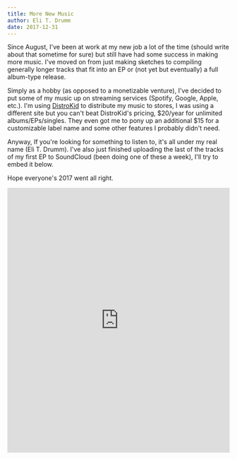 ```yaml
---
title: More New Music
author: Eli T. Drumm
date: 2017-12-31
---
```


Since August, I've been at work at my new job a lot of the time (should write about that sometime for sure) but still have had some success in making more music. I've moved on from just making sketches to compiling generally longer tracks that fit into an EP or (not yet but eventually) a full album-type release. 

Simply as a hobby (as opposed to a monetizable venture), I've decided to put some of my music up on streaming services (Spotify, Google, Apple, etc.). I'm using [DistroKid](https://distrokid.com/) to distribute my music to stores, I was using a different site but you can't beat DistroKid's pricing, \$20/year for unlimited albums/EPs/singles. They even got me to pony up an additional \$15 for a customizable label name and some other features I probably didn't need. 

Anyway, If you're looking for something to listen to, it's all under my real name (Eli T. Drumm). I've also just finished uploading the last of the tracks of my first EP to SoundCloud (been doing one of these a week), I'll try to embed it below.

Hope everyone's 2017 went all right.



<iframe width="100%" height="600" scrolling="no" frameborder="no" src="https://w.soundcloud.com/player/?url=https%3A//api.soundcloud.com/tracks/376997609&amp;color=%23ff5500&amp;auto_play=false&amp;hide_related=false&amp;show_comments=true&amp;show_user=true&amp;show_reposts=false&amp;show_teaser=true&amp;visual=true"></iframe>
